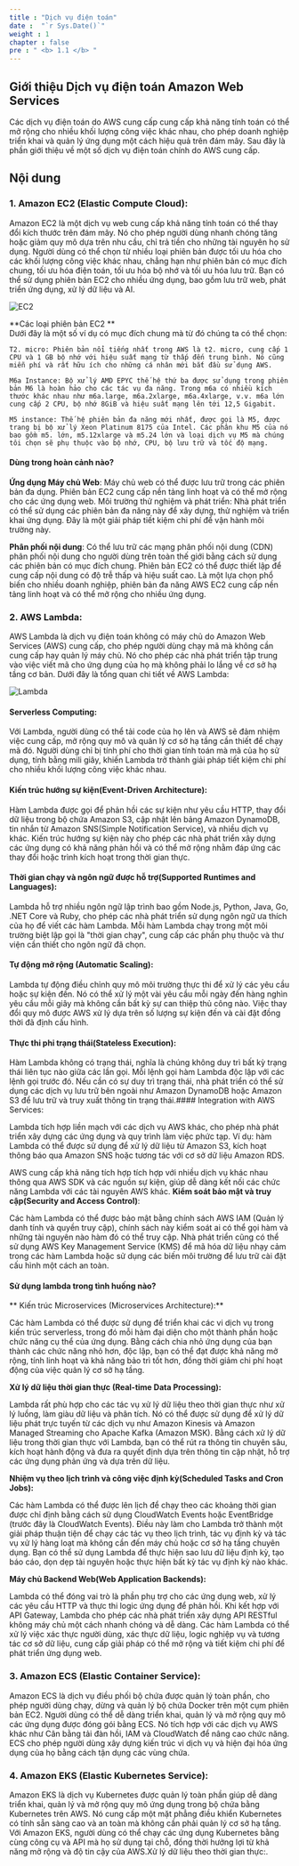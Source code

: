 ```yaml
---
title : "Dịch vụ điện toán"
date :  "`r Sys.Date()`" 
weight : 1
chapter : false
pre : " <b> 1.1 </b> "
---
```


## Giới thiệu Dịch vụ điện toán Amazon Web Services
Các dịch vụ điện toán do AWS cung cấp cung cấp khả năng tính toán có thể mở rộng cho nhiều khối lượng công việc khác nhau, cho phép doanh nghiệp triển khai và quản lý ứng dụng một cách hiệu quả trên đám mây. Sau đây là phần giới thiệu về một số dịch vụ điện toán chính do AWS cung cấp.

## Nội dung
### 1. Amazon EC2 (Elastic Compute Cloud):

Amazon EC2 là một dịch vụ web cung cấp khả năng tính toán có thể thay đổi kích thước trên đám mây. Nó cho phép người dùng nhanh chóng tăng hoặc giảm quy mô dựa trên nhu cầu, chỉ trả tiền cho những tài nguyên họ sử dụng.
Người dùng có thể chọn từ nhiều loại phiên bản được tối ưu hóa cho các khối lượng công việc khác nhau, chẳng hạn như phiên bản có mục đích chung, tối ưu hóa điện toán, tối ưu hóa bộ nhớ và tối ưu hóa lưu trữ.
Bạn có thể sử dụng phiên bản EC2 cho nhiều ứng dụng, bao gồm lưu trữ web, phát triển ứng dụng, xử lý dữ liệu và AI.

![EC2](/images/1/ec2.png?featherlight=false&width=50pc)

**Các loại phiên bản EC2 ** \
Dưới đây là một số ví dụ có mục đích chung mà từ đó chúng ta có thể chọn:

    T2. micro: Phiên bản nổi tiếng nhất trong AWS là t2. micro, cung cấp 1 CPU và 1 GB bộ nhớ với hiệu suất mạng từ thấp đến trung bình. Nó cũng miễn phí và rất hữu ích cho những cá nhân mới bắt đầu sử dụng AWS.

    M6a Instance: Bộ xử lý AMD EPYC thế hệ thứ ba được sử dụng trong phiên bản M6 là hoàn hảo cho các tác vụ đa năng. Trong m6a có nhiều kích thước khác nhau như m6a.large, m6a.2xlarge, m6a.4xlarge, v.v. m6a lớn cung cấp 2 CPU, bộ nhớ 8GiB và hiệu suất mạng lên tới 12,5 Gigabit.

    M5 instance: Thế hệ phiên bản đa năng mới nhất, được gọi là M5, được trang bị bộ xử lý Xeon Platinum 8175 của Intel. Các phân khu M5 của nó bao gồm m5. lớn, m5.12xlarge và m5.24 lớn và loại dịch vụ M5 mà chúng tôi chọn sẽ phụ thuộc vào bộ nhớ, CPU, bộ lưu trữ và tốc độ mạng.

#### Dùng trong hoàn cảnh nào?
**Ứng dụng Máy chủ Web**: Máy chủ web có thể được lưu trữ trong các phiên bản đa dụng. Phiên bản EC2 cung cấp nền tảng linh hoạt và có thể mở rộng cho các ứng dụng web.
Môi trường thử nghiệm và phát triển: Nhà phát triển có thể sử dụng các phiên bản đa năng này để xây dựng, thử nghiệm và triển khai ứng dụng. Đây là một giải pháp tiết kiệm chi phí để vận hành môi trường này.

**Phân phối nội dung**: Có thể lưu trữ các mạng phân phối nội dung (CDN) phân phối nội dung cho người dùng trên toàn thế giới bằng cách sử dụng các phiên bản có mục đích chung. Phiên bản EC2 có thể được thiết lập để cung cấp nội dung có độ trễ thấp và hiệu suất cao.
Là một lựa chọn phổ biến cho nhiều doanh nghiệp, phiên bản đa năng AWS EC2 cung cấp nền tảng linh hoạt và có thể mở rộng cho nhiều ứng dụng.

### 2. AWS Lambda:
AWS Lambda là dịch vụ điện toán không có máy chủ do Amazon Web Services (AWS) cung cấp, cho phép người dùng chạy mã mà không cần cung cấp hay quản lý máy chủ. Nó cho phép các nhà phát triển tập trung vào việc viết mã cho ứng dụng của họ mà không phải lo lắng về cơ sở hạ tầng cơ bản. Dưới đây là tổng quan chi tiết về AWS Lambda:

![Lambda](/images/1/lambda.png?featherlight=false&width=50pc)

#### Serverless Computing:

Với Lambda, người dùng có thể tải code của họ lên và AWS sẽ đảm nhiệm việc cung cấp, mở rộng quy mô và quản lý cơ sở hạ tầng cần thiết để chạy mã đó.
Người dùng chỉ bị tính phí cho thời gian tính toán mà mã của họ sử dụng, tính bằng mili giây, khiến Lambda trở thành giải pháp tiết kiệm chi phí cho nhiều khối lượng công việc khác nhau.
#### Kiến trúc hướng sự kiện(Event-Driven Architecture):

Hàm Lambda được gọi để phản hồi các sự kiện như yêu cầu HTTP, thay đổi dữ liệu trong bộ chứa Amazon S3, cập nhật lên bảng Amazon DynamoDB, tin nhắn từ Amazon SNS(Simple Notification Service), và nhiều dịch vụ khác.
Kiến trúc hướng sự kiện này cho phép các nhà phát triển xây dựng các ứng dụng có khả năng phản hồi và có thể mở rộng nhằm đáp ứng các thay đổi hoặc trình kích hoạt trong thời gian thực.

#### Thời gian chạy và ngôn ngữ được hỗ trợ(Supported Runtimes and Languages):

Lambda hỗ trợ nhiều ngôn ngữ lập trình bao gồm Node.js, Python, Java, Go, .NET Core và Ruby, cho phép các nhà phát triển sử dụng ngôn ngữ ưa thích của họ để viết các hàm Lambda.
Mỗi hàm Lambda chạy trong một môi trường biệt lập gọi là "thời gian chạy", cung cấp các phần phụ thuộc và thư viện cần thiết cho ngôn ngữ đã chọn.
#### Tự động mở rộng (Automatic Scaling):

Lambda tự động điều chỉnh quy mô môi trường thực thi để xử lý các yêu cầu hoặc sự kiện đến. Nó có thể xử lý một vài yêu cầu mỗi ngày đến hàng nghìn yêu cầu mỗi giây mà không cần bất kỳ sự can thiệp thủ công nào. Việc thay đổi quy mô được AWS xử lý dựa trên số lượng sự kiện đến và cài đặt đồng thời đã định cấu hình.
#### Thực thi phi trạng thái(Stateless Execution):
Hàm Lambda không có trạng thái, nghĩa là chúng không duy trì bất kỳ trạng thái liên tục nào giữa các lần gọi. Mỗi lệnh gọi hàm Lambda độc lập với các lệnh gọi trước đó. Nếu cần có sự duy trì trạng thái, nhà phát triển có thể sử dụng các dịch vụ lưu trữ bên ngoài như Amazon DynamoDB hoặc Amazon S3 để lưu trữ và truy xuất thông tin trạng thái.#### Integration with AWS Services:

Lambda tích hợp liền mạch với các dịch vụ AWS khác, cho phép nhà phát triển xây dựng các ứng dụng và quy trình làm việc phức tạp. Ví dụ: hàm Lambda có thể được sử dụng để xử lý dữ liệu từ Amazon S3, kích hoạt thông báo qua Amazon SNS hoặc tương tác với cơ sở dữ liệu Amazon RDS.

AWS cung cấp khả năng tích hợp tích hợp với nhiều dịch vụ khác nhau thông qua AWS SDK và các nguồn sự kiện, giúp dễ dàng kết nối các chức năng Lambda với các tài nguyên AWS khác.
**Kiểm soát bảo mật và truy cập(Security and Access Control)**:

Các hàm Lambda có thể được bảo mật bằng chính sách AWS IAM (Quản lý danh tính và quyền truy cập), chính sách này kiểm soát ai có thể gọi hàm và những tài nguyên nào hàm đó có thể truy cập.
Nhà phát triển cũng có thể sử dụng AWS Key Management Service (KMS) để mã hóa dữ liệu nhạy cảm trong các hàm Lambda hoặc sử dụng các biến môi trường để lưu trữ cài đặt cấu hình một cách an toàn.
#### Sử dụng lambda trong tình huống nào?
** Kiến trúc Microservices (Microservices Architecture):**

Các hàm Lambda có thể được sử dụng để triển khai các vi dịch vụ trong kiến ​​trúc serverless, trong đó mỗi hàm đại diện cho một thành phần hoặc chức năng cụ thể của ứng dụng.
Bằng cách chia nhỏ ứng dụng của bạn thành các chức năng nhỏ hơn, độc lập, bạn có thể đạt được khả năng mở rộng, tính linh hoạt và khả năng bảo trì tốt hơn, đồng thời giảm chi phí hoạt động của việc quản lý cơ sở hạ tầng.

**Xử lý dữ liệu thời gian thực (Real-time Data Processing):**

Lambda rất phù hợp cho các tác vụ xử lý dữ liệu theo thời gian thực như xử lý luồng, làm giàu dữ liệu và phân tích. Nó có thể được sử dụng để xử lý dữ liệu phát trực tuyến từ các dịch vụ như Amazon Kinesis và Amazon Managed Streaming cho Apache Kafka (Amazon MSK). Bằng cách xử lý dữ liệu trong thời gian thực với Lambda, bạn có thể rút ra thông tin chuyên sâu, kích hoạt hành động và đưa ra quyết định dựa trên thông tin cập nhật, hỗ trợ các ứng dụng phản ứng và dựa trên dữ liệu.

**Nhiệm vụ theo lịch trình và công việc định kỳ(Scheduled Tasks and Cron Jobs):**

Các hàm Lambda có thể được lên lịch để chạy theo các khoảng thời gian được chỉ định bằng cách sử dụng CloudWatch Events hoặc EventBridge (trước đây là CloudWatch Events). Điều này làm cho Lambda trở thành một giải pháp thuận tiện để chạy các tác vụ theo lịch trình, tác vụ định kỳ và tác vụ xử lý hàng loạt mà không cần đến máy chủ hoặc cơ sở hạ tầng chuyên dụng.
Bạn có thể sử dụng Lambda để thực hiện sao lưu dữ liệu định kỳ, tạo báo cáo, dọn dẹp tài nguyên hoặc thực hiện bất kỳ tác vụ định kỳ nào khác.

**Máy chủ Backend Web(Web Application Backends):**

Lambda có thể đóng vai trò là phần phụ trợ cho các ứng dụng web, xử lý các yêu cầu HTTP và thực thi logic ứng dụng để phản hồi. Khi kết hợp với API Gateway, Lambda cho phép các nhà phát triển xây dựng API RESTful không máy chủ một cách nhanh chóng và dễ dàng.
Các hàm Lambda có thể xử lý việc xác thực người dùng, xác thực dữ liệu, logic nghiệp vụ và tương tác cơ sở dữ liệu, cung cấp giải pháp có thể mở rộng và tiết kiệm chi phí để phát triển ứng dụng web.
### 3. Amazon ECS (Elastic Container Service):
Amazon ECS là dịch vụ điều phối bộ chứa được quản lý toàn phần, cho phép người dùng chạy, dừng và quản lý bộ chứa Docker trên một cụm phiên bản EC2.
Người dùng có thể dễ dàng triển khai, quản lý và mở rộng quy mô các ứng dụng được đóng gói bằng ECS. Nó tích hợp với các dịch vụ AWS khác như Cân bằng tải đàn hồi, IAM và CloudWatch để nâng cao chức năng.
ECS cho phép người dùng xây dựng kiến ​​trúc vi dịch vụ và hiện đại hóa ứng dụng của họ bằng cách tận dụng các vùng chứa.

### 4. Amazon EKS (Elastic Kubernetes Service):
Amazon EKS là dịch vụ Kubernetes được quản lý toàn phần giúp dễ dàng triển khai, quản lý và mở rộng quy mô ứng dụng trong bộ chứa bằng Kubernetes trên AWS.
Nó cung cấp một mặt phẳng điều khiển Kubernetes có tính sẵn sàng cao và an toàn mà không cần phải quản lý cơ sở hạ tầng.
Với Amazon EKS, người dùng có thể chạy các ứng dụng Kubernetes bằng cùng công cụ và API mà họ sử dụng tại chỗ, đồng thời hưởng lợi từ khả năng mở rộng và độ tin cậy của AWS.Xử lý dữ liệu theo thời gian thực:.

